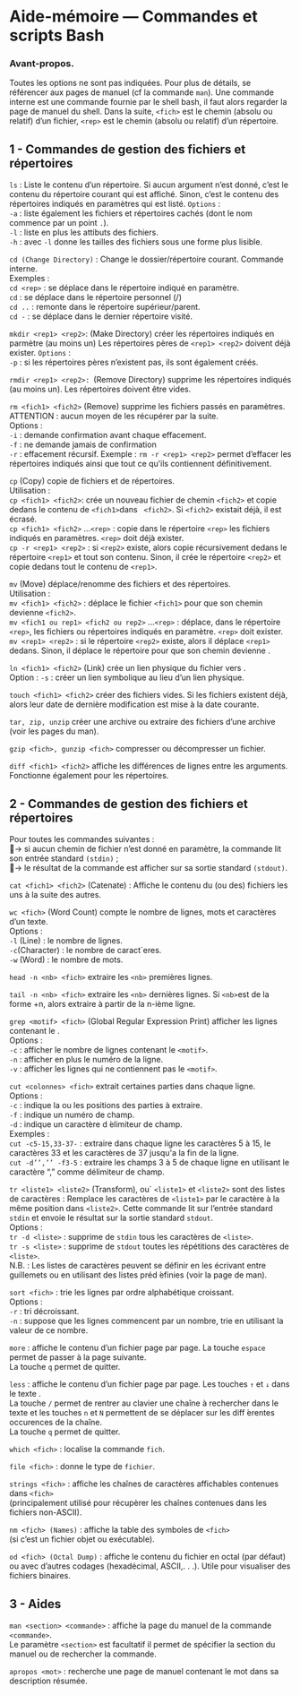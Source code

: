 # Aide-mémoire — Commandes et scripts Bash

### Avant-propos.
Toutes les options ne sont pas indiquées. Pour plus de détails, se référencer aux pages de manuel (cf la commande ```man```). Une commande interne est une commande fournie par le shell bash, il faut alors regarder la page de manuel du shell.
Dans la suite, ```<fich>``` est le chemin (absolu ou relatif) d’un fichier, ```<rep>``` est le chemin (absolu ou relatif) d’un répertoire.

## 1 - Commandes de gestion des fichiers et répertoires
```ls``` : Liste le contenu d’un répertoire. Si aucun argument n’est donné, c’est le contenu du répertoire courant qui est affiché. Sinon, c’est le contenu des répertoires indiqués en paramètres qui est listé. 
```Options``` :<br>
```-a``` : liste également les fichiers et répertoires cachés (dont le nom commence par un point ```.```).<br>
```-l``` : liste en plus les attibuts des fichiers.<br>
```-h``` : avec ```-l``` donne les tailles des fichiers sous une forme plus lisible.

```cd (Change Directory)``` : Change le dossier/répertoire courant. Commande interne.<br>
Exemples :<br>
```cd <rep>``` : se déplace dans le répertoire indiqué en paramètre.<br>
```cd``` : se déplace dans le répertoire personnel (/)<br>
```cd ..``` : remonte dans le répertoire supérieur/parent.<br>
```cd -``` : se déplace dans le dernier répertoire visité.

```mkdir <rep1> <rep2>```: (Make Directory) créer les répertoires indiqués en parmètre (au moins un)  Les répertoires pères de ```<rep1> <rep2>``` doivent déjà exister.
```Options``` :<br>
```-p``` : si les répertoires pères n’existent pas, ils sont également créés.

```rmdir <rep1> <rep2>: ```(Remove Directory) supprime les répertoires indiqués (au moins un). Les
répertoires doivent être vides.

```rm <fich1> <fich2>``` (Remove) supprime les fichiers passés en paramètres. ATTENTION : aucun moyen de les récupérer par la suite.<br>
Options :<br>
```-i``` : demande confirmation avant chaque effacement.<br>
```-f``` : ne demande jamais de confirmation<br>
```-r``` : effacement récursif. Exemple : ```rm -r <rep1> <rep2>``` permet d’effacer les répertoires indiqués ainsi que tout ce qu’ils contiennent définitivement.

```cp``` (Copy) copie de fichiers et de répertoires.<br>
Utilisation :<br>
```cp <fich1> <fich2>```: crée un nouveau fichier de chemin ```<fich2>``` et copie dedans le contenu de ```<fich1>```dans  ``` <fich2>```. Si ```<fich2>``` existait déjà, il est écrasé.<br>
```cp <fich1> <fich2>``` ...```<rep>``` : copie dans le répertoire ```<rep>``` les fichiers indiqués en paramètres. ```<rep>``` doit déjà exister.<br>
```cp -r <rep1> <rep2>``` : si ```<rep2>``` existe, alors copie récursivement dedans le répertoire ```<rep1>``` et tout son contenu. Sinon, il crée le répertoire ```<rep2>``` et copie dedans tout le contenu de ```<rep1>```.

```mv``` (Move) déplace/renomme des fichiers et des répertoires.<br>
Utilisation :<br>
```mv <fich1> <fich2>``` : déplace le fichier ```<fich1>``` pour que son chemin devienne ```<fich2>```.<br>
```mv <fich1 ou rep1> <fich2 ou rep2>``` ...```<rep>``` : déplace, dans le répertoire ```<rep>```, les fichiers ou répertoires indiqués en paramètre. ```<rep>``` doit exister.<br>
```mv <rep1> <rep2>``` : si le répertoire ```<rep2>``` existe, alors il déplace ```<rep1>``` dedans. Sinon, il déplace le
répertoire <rep1> pour que son chemin devienne <rep2>.

```ln <fich1> <fich2>``` (Link) crée un lien physique du fichier <fich1> vers <fich2>.<br>
Option :
```-s``` : créer un lien symbolique au lieu d’un lien physique.

```touch <fich1> <fich2>``` créer des fichiers vides. Si les fichiers existent déjà, alors leur date de dernière modification est mise à la date courante.

```tar, zip, unzip``` créer une archive ou extraire des fichiers d’une archive (voir les pages du man).

```gzip <fich>, gunzip <fich>``` compresser ou décompresser un fichier.

```diff <fich1> <fich2>``` affiche les différences de lignes entre les arguments. Fonctionne également pour les répertoires.

## 2 - Commandes de gestion des fichiers et répertoires

Pour toutes les commandes suivantes :<br>
􏰀→ si aucun chemin de fichier n’est donné en paramètre, la commande lit son entrée standard
```(stdin)``` ;<br>
􏰀→ le résultat de la commande est afficher sur sa sortie standard ```(stdout)```.

```cat <fich1> <fich2>``` (Catenate) : Affiche le contenu du (ou des) fichiers les uns à la suite des autres.

```wc <fich>``` (Word Count) compte le nombre de lignes, mots et caractères d’un texte.<br>
Options :<br>
```-l``` (Line) : le nombre de lignes.<br>
```-c```(Character) : le nombre de caract`eres.<br>
```-w``` (Word) : le nombre de mots.<br>

```head -n <nb> <fich>``` extraire les ```<nb>``` premières lignes.

```tail -n <nb> <fich>``` extraire les ```<nb>``` dernières lignes. Si ```<nb>```est de la forme +n, alors extraire à partir de la n-ième ligne.

```grep <motif> <fich>``` (Global Regular Expression Print) afficher les lignes contenant le <motif>.<br> Options : <br>
```-c``` : afficher le nombre de lignes contenant le ```<motif>```.<br>
```-n``` : afficher en plus le numéro de la ligne.<br>
```-v``` : afficher les lignes qui ne contiennent pas le ```<motif>```.<br>

```cut <colonnes> <fich>``` extrait certaines parties dans chaque ligne.<br>
Options : <br>
```-c``` : indique la ou les positions des parties à extraire.<br>
```-f``` : indique un numéro de champ.<br>
```-d``` : indique un caractère d ́elimiteur de champ.<br>
Exemples :<br>
```cut -c5-15,33-37-``` : extraire dans chaque ligne les caractères 5 à 15, le caractères 33 et les caractères de 37 jusqu'a la fin de la ligne.<br>
```cut -d’’,’’ -f3-5``` : extraire les champs 3 à 5 de chaque ligne en utilisant le caractère “,” comme délimiteur de champ.

```tr <liste1> <liste2>``` (Transform), ou` ```<liste1>``` et ```<liste2>``` sont des listes de caractères : Remplace les caractères de ```<liste1>``` par le caractère à la même position dans ```<liste2>```. Cette commande lit sur l’entrée standard ```stdin``` et envoie le résultat sur la sortie standard ```stdout```.<br>
Options :<br>
```tr -d <liste>``` : supprime de ```stdin``` tous les caractères de ```<liste>```.<br>
```tr -s <liste>``` : supprime de ```stdout``` toutes les répétitions des caractères de ```<liste>```.<br>
N.B. : Les listes de caractères peuvent se définir en les écrivant entre guillemets ou en utilisant des listes préd ́efinies (voir la page de man).

```sort <fich>``` : trie les lignes par ordre alphabétique croissant.<br> 
Options :<br>
```-r``` : tri décroissant.<br>
```-n``` : suppose que les lignes commencent par un nombre, trie en utilisant la valeur de ce nombre.

```more``` : affiche le contenu d’un fichier page par page. La touche ```espace``` permet de passer à la page suivante.<br>
La touche ```q``` permet de quitter.

```less``` : affiche le contenu d’un fichier page par page. Les touches ```↑``` et ```↓```
dans le texte .<br>
La touche ```/``` permet de rentrer au clavier une chaîne à rechercher dans le texte et les touches ```n``` et ```N``` permettent de se déplacer sur les diff ́erentes occurences de la chaîne.<br>
La touche ```q``` permet de quitter.

```which <fich>``` : localise la commande ```fich```.

```file <fich>``` : donne le type de ```fichier```.

```strings <fich>``` : affiche les chaînes de caractères affichables contenues dans ```<fich>``` <br>(principalement utilisé pour récupèrer les chaînes contenues dans les fichiers non-ASCII).

```nm <fich> (Names)``` : affiche la table des symboles de ```<fich>``` <br>(si c’est un fichier objet ou exécutable).

```od <fich> (Octal Dump)``` : affiche le contenu du fichier en octal (par défaut) ou avec d’autres codages
(hexadécimal, ASCII,. . .). Utile pour visualiser des fichiers binaires.

## 3 - Aides

```man <section> <commande>``` : affiche la page du manuel de la commande ```<commande>```. <br> Le paramètre ```<section>``` est facultatif il permet de spécifier la section du manuel ou de rechercher la commande.

```apropos <mot>``` : recherche une page de manuel contenant le mot dans sa description résumée.